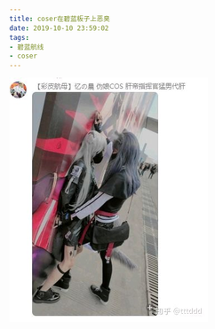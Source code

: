 ```yaml
---
title: coser在碧蓝板子上恶臭
date: 2019-10-10 23:59:02
tags:
- 碧蓝航线
- coser
---
```

![](2019-10-10-23-59/01.jpg)
